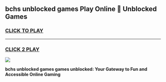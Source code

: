 
## bchs unblocked games Play Online 👋 Unblocked Games
<h3>
<a href="https://premium.freeplayer.one?title=bchs_unblocked_games&ref=19F">CLICK TO PLAY</a></h3>
<hr>

<h3>
<a href="https://premium.freeplayer.one?title=bchs_unblocked_games&ref=19F">CLICK 2 PLAY</a>
  
</h3>

<a href="https://premium.freeplayer.one?title=bchs_unblocked_games&ref=19F"><img src="https://clearcache.store/games.png"></a>


**bchs unblocked games games unblocked: Your Gateway to Fun and Accessible Online Gaming**

